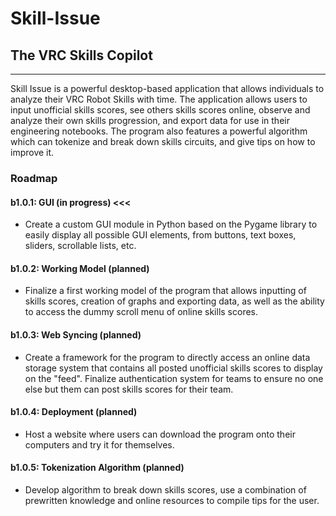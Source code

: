 # Skill-Issue
## The VRC Skills Copilot

---
Skill Issue is a powerful desktop-based application that allows individuals to analyze their VRC Robot Skills with time. The application allows users to input unofficial skills scores, see others skills scores online, observe and analyze their own skills progression, and export data for use in their engineering notebooks. The program also features a powerful algorithm which can tokenize and break down skills circuits, and give tips on how to improve it.

### Roadmap
#### b1.0.1: GUI (in progress) <<<
- Create a custom GUI module in Python based on the Pygame library to easily display all possible GUI elements, from buttons, text boxes, sliders, scrollable lists, etc.

#### b1.0.2: Working Model (planned)
- Finalize a first working model of the program that allows inputting of skills scores, creation of graphs and exporting data, as well as the ability to access the dummy scroll menu of online skills scores.

#### b1.0.3: Web Syncing (planned)
- Create a framework for the program to directly access an online data storage system that contains all posted unofficial skills scores to display on the "feed". Finalize authentication system for teams to ensure no one else but them can post skills scores for their team.

#### b1.0.4: Deployment (planned)
- Host a website where users can download the program onto their computers and try it for themselves.

#### b1.0.5: Tokenization Algorithm (planned)
- Develop algorithm to break down skills scores, use a combination of prewritten knowledge and online resources to compile tips for the user.
